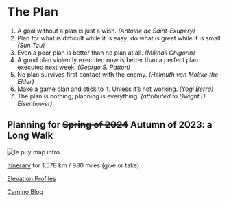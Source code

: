 # The Plan

1. A goal without a plan is just a wish. _(Antoine de Saint-Exupéry)_
2. Plan for what is difficult while it is easy; do what is great while it is small. _(Sun Tzu)_
3. Even a poor plan is better than no plan at all. _(Mikhail Chigorin)_
4. A good plan violently executed now is better than a perfect plan executed next week. _(George S. Patton)_
5. No plan survives first contact with the enemy. _(Helmuth von Moltke the Elder)_
6. Make a game plan and stick to it. Unless it’s not working. _(Yogi Berra)_
7. The plan is nothing; planning is everything. _(attributed to Dwight D. Eisenhower)_

## Planning for ~~Spring of 2024~~ Autumn of 2023: a Long Walk
![le puy map intro](https://user-images.githubusercontent.com/32556466/191782867-febbde01-b517-4da0-a62e-e1025fb4e499.png)

[Itinerary](https://github.com/thomryng/thomryng/blob/main/podiensis.md) for 1,578 km / 980 miles (give or take)

[Elevation Profiles](https://github.com/thomryng/thomryng/blob/main/podiensis-elevation.md)

[Camino Blog](https://www.thomryng.com/camino/)
